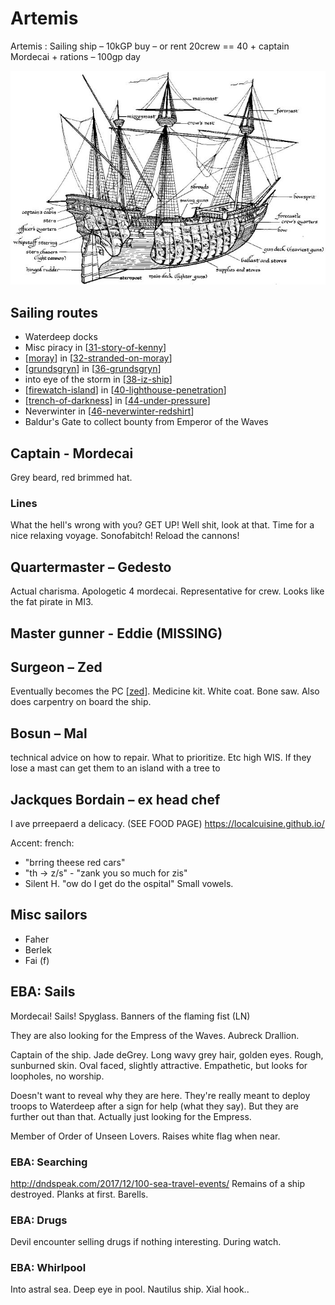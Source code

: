 # Artemis

Artemis : Sailing ship – 10kGP buy – or rent 20crew == 40 + captain Mordecai + rations – 100gp day

![](artemis.png)

## Sailing routes
- Waterdeep docks
- Misc piracy in [[31-story-of-kenny]]
- [[moray]] in [[32-stranded-on-moray]]
- [[grundsgryn]] in [[36-grundsgryn]]
- into eye of the storm in [[38-iz-ship]]
- [[firewatch-island]] in [[40-lighthouse-penetration]]
- [[trench-of-darkness]] in [[44-under-pressure]]
- Neverwinter in [[46-neverwinter-redshirt]]
- Baldur's Gate to collect bounty from Emperor of the Waves

## Captain - Mordecai
Grey beard, red brimmed hat.

### Lines
What the hell's wrong with you? GET UP!
Well shit, look at that.
Time for a nice relaxing voyage.
Sonofabitch! Reload the cannons!

## Quartermaster – Gedesto
Actual charisma. Apologetic 4 mordecai.
Representative for crew. Looks like the fat pirate in MI3.

## Master gunner - Eddie (MISSING)

## Surgeon – Zed
Eventually becomes the PC [[zed]].
Medicine kit. White coat. Bone saw. Also does carpentry on board the ship.

## Bosun – Mal
technical advice on how to repair. What to prioritize. Etc high WIS.
If they lose a mast can get them to an island with a tree to

## Jackques Bordain – ex head chef
I ave prreepaerd a delicacy. (SEE FOOD PAGE)
https://localcuisine.github.io/

Accent: french:
- "brring theese red cars"
- "th -> z/s" - "zank you so much for zis"
- Silent H. "ow do I get do the ospital"
Small vowels.

## Misc sailors
- Faher
- Berlek
- Fai (f)

## EBA: Sails
Mordecai! Sails!
Spyglass. Banners of the flaming fist (LN)

They are also looking for the Empress of the Waves. Aubreck Drallion.

Captain of the ship. Jade deGrey.
Long wavy grey hair, golden eyes. Rough, sunburned skin. Oval faced, slightly attractive.
Empathetic, but looks for loopholes, no worship.

Doesn't want to reveal why they are here. They're really meant to deploy troops to Waterdeep after a sign for help (what they say). But they are further out than that.
Actually just looking for the Empress.

Member of Order of Unseen Lovers.
Raises white flag when near.

### EBA: Searching
http://dndspeak.com/2017/12/100-sea-travel-events/
Remains of a ship destroyed.
Planks at first. Barells.

### EBA: Drugs
Devil encounter selling drugs if nothing interesting. During watch.

### EBA: Whirlpool
Into astral sea.
Deep eye in pool.
Nautilus ship.
Xial hook..

[//begin]: # "Autogenerated link references for markdown compatibility"
[31-story-of-kenny]: ../recaps/31-story-of-kenny "31-story-of-kenny"
[moray]: moray "Moray"
[32-stranded-on-moray]: ../recaps/32-stranded-on-moray "32-stranded-on-moray"
[grundsgryn]: grundsgryn "Grundsgryn"
[36-grundsgryn]: ../recaps/36-grundsgryn "36-grundsgryn"
[38-iz-ship]: ../recaps/38-iz-ship "38-iz-ship"
[firewatch-island]: firewatch-island "Firewatch island"
[40-lighthouse-penetration]: ../recaps/40-lighthouse-penetration "40-lighthouse-penetration"
[trench-of-darkness]: trench-of-darkness "Trench of Darkness"
[44-under-pressure]: ../recaps/44-under-pressure "44-under-pressure"
[46-neverwinter-redshirt]: ../recaps/46-neverwinter-redshirt "46-neverwinter-redshirt"
[zed]: ../pcs/zed "Zed"
[//end]: # "Autogenerated link references"
